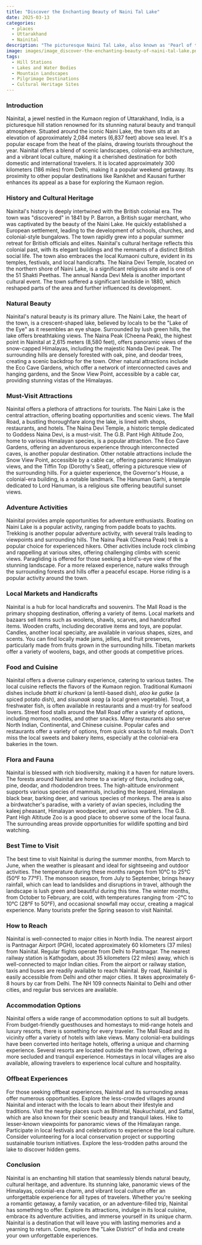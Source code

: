 ```yaml
---
title: "Discover the Enchanting Beauty of Naini Tal Lake"
date: 2025-03-13
categories:
  - places
  - Uttarakhand
  - Nainital
description: "The picturesque Naini Tal Lake, also known as 'Pearl of the Foothills,' is a major attraction surrounded by lush green hills and snow-capped peaks. It offers boating and stunning views, especially at sunrise and sunset."
image: images/image_discover-the-enchanting-beauty-of-naini-tal-lake.png
tags: 
  - Hill Stations
  - Lakes and Water Bodies
  - Mountain Landscapes
  - Pilgrimage Destinations
  - Cultural Heritage Sites
---
```



### **Introduction**

Nainital, a jewel nestled in the Kumaon region of Uttarakhand, India, is a picturesque hill station renowned for its stunning natural beauty and tranquil atmosphere. Situated around the iconic Naini Lake, the town sits at an elevation of approximately 2,084 meters (6,837 feet) above sea level. It's a popular escape from the heat of the plains, drawing tourists throughout the year. Nainital offers a blend of scenic landscapes, colonial-era architecture, and a vibrant local culture, making it a cherished destination for both domestic and international travelers. It is located approximately 300 kilometers (186 miles) from Delhi, making it a popular weekend getaway. Its proximity to other popular destinations like Ranikhet and Kausani further enhances its appeal as a base for exploring the Kumaon region. 

### **History and Cultural Heritage**

Nainital's history is deeply intertwined with the British colonial era. The town was "discovered" in 1841 by P. Barron, a British sugar merchant, who was captivated by the beauty of the Naini Lake. He quickly established a European settlement, leading to the development of schools, churches, and colonial-style bungalows. The town rapidly grew into a popular summer retreat for British officials and elites.  Nainital's cultural heritage reflects this colonial past, with its elegant buildings and the remnants of a distinct British social life. The town also embraces the local Kumaoni culture, evident in its temples, festivals, and local handicrafts. The Naina Devi Temple, located on the northern shore of Naini Lake, is a significant religious site and is one of the 51 Shakti Peethas. The annual Nanda Devi Mela is another important cultural event. The town suffered a significant landslide in 1880, which reshaped parts of the area and further influenced its development.

### **Natural Beauty**

Nainital's natural beauty is its primary allure. The Naini Lake, the heart of the town, is a crescent-shaped lake, believed by locals to be the "Lake of the Eye" as it resembles an eye shape. Surrounded by lush green hills, the lake offers breathtaking views. The Naina Peak (Cheena Peak), the highest point in Nainital at 2,615 meters (8,580 feet), offers panoramic views of the snow-capped Himalayas, including the majestic Nanda Devi peak. The surrounding hills are densely forested with oak, pine, and deodar trees, creating a scenic backdrop for the town. Other natural attractions include the Eco Cave Gardens, which offer a network of interconnected caves and hanging gardens, and the Snow View Point, accessible by a cable car, providing stunning vistas of the Himalayas. 

### **Must-Visit Attractions**

Nainital offers a plethora of attractions for tourists.  The Naini Lake is the central attraction, offering boating opportunities and scenic views. The Mall Road, a bustling thoroughfare along the lake, is lined with shops, restaurants, and hotels. The Naina Devi Temple, a historic temple dedicated to Goddess Naina Devi, is a must-visit. The G.B. Pant High Altitude Zoo, home to various Himalayan species, is a popular attraction. The Eco Cave Gardens, offering an adventurous experience through interconnected caves, is another popular destination.  Other notable attractions include the Snow View Point, accessible by a cable car, offering panoramic Himalayan views, and the Tiffin Top (Dorothy's Seat), offering a picturesque view of the surrounding hills.  For a quieter experience, the Governor's House, a colonial-era building, is a notable landmark.  The Hanuman Garhi, a temple dedicated to Lord Hanuman, is a religious site offering beautiful sunset views.  

### **Adventure Activities**

Nainital provides ample opportunities for adventure enthusiasts. Boating on Naini Lake is a popular activity, ranging from paddle boats to yachts. Trekking is another popular adventure activity, with several trails leading to viewpoints and surrounding hills.  The Naina Peak (Cheena Peak) trek is a popular choice for experienced hikers.  Other activities include rock climbing and rappelling at various sites, offering challenging climbs with scenic views.  Paragliding is offered for those seeking a bird's-eye view of the stunning landscape. For a more relaxed experience, nature walks through the surrounding forests and hills offer a peaceful escape. Horse riding is a popular activity around the town.

### **Local Markets and Handicrafts**

Nainital is a hub for local handicrafts and souvenirs. The Mall Road is the primary shopping destination, offering a variety of items. Local markets and bazaars sell items such as woolens, shawls, scarves, and handcrafted items.  Wooden crafts, including decorative items and toys, are popular.  Candles, another local specialty, are available in various shapes, sizes, and scents.  You can find locally made jams, jellies, and fruit preserves, particularly made from fruits grown in the surrounding hills. Tibetan markets offer a variety of woolens, bags, and other goods at competitive prices.

### **Food and Cuisine**

Nainital offers a diverse culinary experience, catering to various tastes. The local cuisine reflects the flavors of the Kumaon region. Traditional Kumaoni dishes include *bhatt ki churkani* (a lentil-based dish), *aloo ke gutke* (a spiced potato dish), and *sisunaak saag* (a local green vegetable).  Trout, a freshwater fish, is often available in restaurants and a must-try for seafood lovers. Street food stalls around the Mall Road offer a variety of options, including momos, noodles, and other snacks. Many restaurants also serve North Indian, Continental, and Chinese cuisine. Popular cafes and restaurants offer a variety of options, from quick snacks to full meals.  Don't miss the local sweets and bakery items, especially at the colonial-era bakeries in the town.  

### **Flora and Fauna**

Nainital is blessed with rich biodiversity, making it a haven for nature lovers.  The forests around Nainital are home to a variety of flora, including oak, pine, deodar, and rhododendron trees. The high-altitude environment supports various species of mammals, including the leopard, Himalayan black bear, barking deer, and various species of monkeys. The area is also a birdwatcher's paradise, with a variety of avian species, including the kaleej pheasant, Himalayan woodpecker, and various warblers. The G.B. Pant High Altitude Zoo is a good place to observe some of the local fauna. The surrounding areas provide opportunities for wildlife spotting and bird watching.

### **Best Time to Visit**

The best time to visit Nainital is during the summer months, from March to June, when the weather is pleasant and ideal for sightseeing and outdoor activities. The temperature during these months ranges from 10°C to 25°C (50°F to 77°F). The monsoon season, from July to September, brings heavy rainfall, which can lead to landslides and disruptions in travel, although the landscape is lush green and beautiful during this time. The winter months, from October to February, are cold, with temperatures ranging from -2°C to 10°C (28°F to 50°F), and occasional snowfall may occur, creating a magical experience. Many tourists prefer the Spring season to visit Nainital.

### **How to Reach**

Nainital is well-connected to major cities in North India. The nearest airport is Pantnagar Airport (PGH), located approximately 60 kilometers (37 miles) from Nainital. Regular flights operate from Delhi to Pantnagar. The nearest railway station is Kathgodam, about 35 kilometers (22 miles) away, which is well-connected to major Indian cities. From the airport or railway station, taxis and buses are readily available to reach Nainital.  By road, Nainital is easily accessible from Delhi and other major cities. It takes approximately 6-8 hours by car from Delhi.  The NH 109 connects Nainital to Delhi and other cities, and regular bus services are available.

### **Accommodation Options**

Nainital offers a wide range of accommodation options to suit all budgets.  From budget-friendly guesthouses and homestays to mid-range hotels and luxury resorts, there is something for every traveler. The Mall Road and its vicinity offer a variety of hotels with lake views. Many colonial-era buildings have been converted into heritage hotels, offering a unique and charming experience. Several resorts are located outside the main town, offering a more secluded and tranquil experience. Homestays in local villages are also available, allowing travelers to experience local culture and hospitality.

### **Offbeat Experiences**

For those seeking offbeat experiences, Nainital and its surrounding areas offer numerous opportunities.  Explore the less-crowded villages around Nainital and interact with the locals to learn about their lifestyle and traditions. Visit the nearby places such as Bhimtal, Naukuchiatal, and Sattal, which are also known for their scenic beauty and tranquil lakes.  Hike to lesser-known viewpoints for panoramic views of the Himalayan range. Participate in local festivals and celebrations to experience the local culture. Consider volunteering for a local conservation project or supporting sustainable tourism initiatives. Explore the less-trodden paths around the lake to discover hidden gems.

### **Conclusion**

Nainital is an enchanting hill station that seamlessly blends natural beauty, cultural heritage, and adventure. Its stunning lake, panoramic views of the Himalayas, colonial-era charm, and vibrant local culture offer an unforgettable experience for all types of travelers. Whether you're seeking a romantic getaway, a family vacation, or an adventure-filled trip, Nainital has something to offer. Explore its attractions, indulge in its local cuisine, embrace its adventure activities, and immerse yourself in its unique charm. Nainital is a destination that will leave you with lasting memories and a yearning to return. Come, explore the "Lake District" of India and create your own unforgettable experiences.


